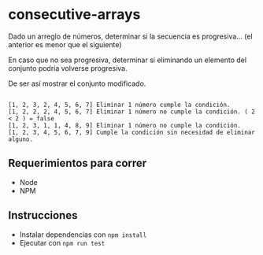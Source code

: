 # consecutive-arrays

Dado un arreglo de números, determinar si la secuencia es progresiva… (el anterior es menor que el siguiente)

En caso que no sea progresiva, determinar si eliminando un elemento del conjunto podría volverse progresiva.

De ser así mostrar el conjunto modificado.

```

[1, 2, 3, 2, 4, 5, 6, 7] Eliminar 1 número cumple la condición.
[1, 2, 2, 2, 4, 5, 6, 7] Eliminar 1 número no cumple la condición. ( 2 < 2 ) = false
[1, 2, 3, 1, 1, 4, 8, 9] Eliminar 1 número no cumple la condición.
[1, 2, 3, 4, 5, 6, 7, 9] Cumple la condición sin necesidad de eliminar alguno.

```
## Requerimientos para correr
- Node
- NPM
## Instrucciones
- Instalar dependencias con `npm install`
- Ejecutar con `npm run test`
